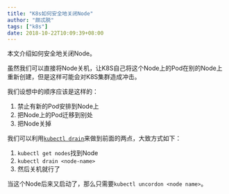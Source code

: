 ```yaml
---
title: "K8s如何安全地关闭Node"
author: "颇忒脱"
tags: ["k8s"]
date: 2018-10-22T10:09:39+08:00
---
```


本文介绍如何安全地关闭Node。

<!--more-->

虽然我们可以直接将Node关机，让K8S自己将这个Node上的Pod在别的Node上重新创建，但是这样可能会对K8S集群造成冲击。

我们设想中的顺序应该是这样的：

1. 禁止有新的Pod安排到Node上
1. 把Node上的Pod迁移到别处
1. 把Node关掉

我们可以利用[`kubectl drain`][kubectl-drain]来做到前面的两点，大致方式如下：

1. `kubectl get nodes`找到Node
1. `kubectl drain <node-name>`
1. 然后关机就行了

当这个Node后来又启动了，那么只需要`kubectl uncordon <node name>`。

[kubectl-drain]: https://kubernetes.io/docs/tasks/administer-cluster/safely-drain-node/#use-kubectl-drain-to-remove-a-node-from-service
